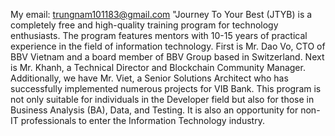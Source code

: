 My email: trungnam101183@gmail.com
"Journey To Your Best (JTYB) is a completely free and high-quality training program for technology enthusiasts. The program features mentors with 10-15 years of practical experience in the field of information technology. First is Mr. Dao Vo, CTO of BBV Vietnam and a board member of BBV Group based in Switzerland. Next is Mr. Khanh, a Technical Director and Blockchain Community Manager. Additionally, we have Mr. Viet, a Senior Solutions Architect who has successfully implemented numerous projects for VIB Bank. This program is not only suitable for individuals in the Developer field but also for those in Business Analysis (BA), Data, and Testing. It is also an opportunity for non-IT professionals to enter the Information Technology industry.
